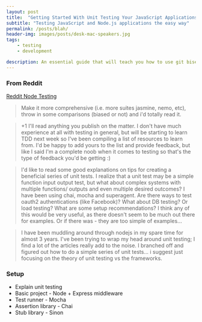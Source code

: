 ```yaml
---
layout: post
title:  "Getting Started With Unit Testing Your JavaScript Applications"
subtitle: "Testing JavaScript and Node.js applications the easy way"
permalink: /posts/blah/
header-img: images/posts/desk-mac-speakers.jpg
tags:
    - testing
    - development

description: An essential guide that will teach you how to use git bisect to quickly and easily find bugs in the history of your project.
---
```


### From Reddit

[Reddit Node Testing](https://www.reddit.com/r/node/comments/55knql/nodejs_testing_tutorials/)

> Make it more comprehensive (i.e. more suites jasmine, nemo, etc), throw in some comparisons (biased or not) and i'd totally read it.

> +1 I'll read anything you publish on the matter. I don't have much experience at all with testing in general, but will be starting to learn TDD next week so I've been compiling a list of resources to learn from. I'd be happy to add yours to the list and provide feedback, but like I said I'm a complete noob when it comes to testing so that's the type of feedback you'd be getting :)

> I'd like to read some good explanations on tips for creating a beneficial series of unit tests. I realize that a unit test may be a simple function input output test, but what about complex systems with multiple functions/ outputs and even multiple desired outcomes?
I have been using chai, mocha and superagent. Are there ways to test oauth2 authentications (like Facebook)?
What about DB testing? Or load testing? What are some setup recommendations?
I think any of this would be very useful, as there doesn't seem to be much out there for examples. Or if there was - they are too simple of examples...

> I have been muddling around through nodejs in my spare time for almost 3 years. I've been trying to wrap my head around unit testing; I find a lot of the articles really add to the noise.
I branched off and figured out how to do a simple series of unit tests... i suggest just focusing on the theory of unit testing vs the frameworks.


### Setup

* Explain unit testing
* Basic project - Node + Express middleware
* Test runner - Mocha
* Assertion library - Chai
* Stub library - Sinon

